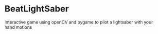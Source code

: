 # BeatLightSaber
 Interactive game using openCV and pygame to pilot a lightsaber with your hand motions
